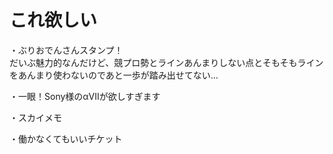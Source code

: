 # これ欲しい

・ぶりおでんさんスタンプ！<br>
だいぶ魅力的なんだけど、競プロ勢とラインあんまりしない点とそもそもラインをあんまり使わないのであと一歩が踏み出せてない…

・一眼！Sony様のαVIIが欲しすぎます

・スカイメモ

・働かなくてもいいチケット